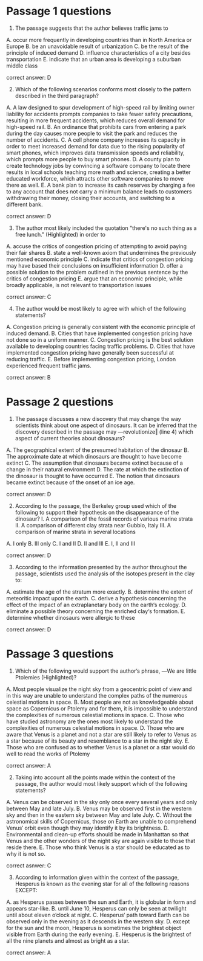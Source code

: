# Passage 1 questions

1. The passage suggests that the author believes traffic jams to

A. occur more frequently in developing countries than in North America or Europe
B. be an unavoidable result of urbanization
C. be the result of the principle of induced demand
D. influence characteristics of a city besides transportation
E. indicate that an urban area is developing a suburban middle class

correct answer: D

2. Which of the following scenarios conforms most closely to the pattern described in the third paragraph?

A. A law designed to spur development of high-speed rail by limiting owner liability for accidents prompts companies to take fewer safety precautions, resulting in more frequent accidents, which reduces overall demand for high-speed rail.
B. An ordinance that prohibits cars from entering a park during the day causes more people to visit the park and reduces the number of accidents.
C. A cell phone company increases its capacity in order to meet increased demand for data due to the rising popularity of smart phones, which improves data transmission speeds and reliability, which prompts more people to buy smart phones.
D. A county plan to create technology jobs by convincing a software company to locate there results in local schools teaching more math and science, creating a better educated workforce, which attracts other software companies to move there as well.
E. A bank plan to increase its cash reserves by charging a fee to any account that does not carry a minimum balance leads to customers withdrawing their money, closing their accounts, and switching to a different bank.

correct answer: D

3. The author most likely included the quotation "there's no such thing as a free lunch." (Highlighted) in order to

A. accuse the critics of congestion pricing of attempting to avoid paying their fair shares
B. state a well-known axiom that undermines the previously mentioned economic principle
C. indicate that critics of congestion pricing may have based their conclusions on insufficient information
D. offer a possible solution to the problem outlined in the previous sentence by the critics of congestion pricing
E. argue that an economic principle, while broadly applicable, is not relevant to transportation issues

correct answer: C

4. The author would be most likely to agree with which of the following statements?

A. Congestion pricing is generally consistent with the economic principle of induced demand.
B. Cities that have implemented congestion pricing have not done so in a uniform manner.
C. Congestion pricing is the best solution available to developing countries facing traffic problems.
D. Cities that have implemented congestion pricing have generally been successful at reducing traffic.
E. Before implementing congestion pricing, London experienced frequent traffic jams.

correct answer: B


# Passage 2 questions

1. The passage discusses a new discovery that may change the way scientists think about one aspect of dinosaurs. It can be inferred that the discovery described in the passage may ―revolutionize‖ (line 4) which aspect of current theories about dinosaurs?

A. The geographical extent of the presumed habitation of the dinosaur
B. The approximate date at which dinosaurs are thought to have become extinct
C. The assumption that dinosaurs became extinct because of a change in their natural environment
D. The rate at which the extinction of the dinosaur is thought to have occurred
E. The notion that dinosaurs became extinct because of the onset of an ice age.

correct answer: D

2. According to the passage, the Berkeley group used which of the following to support their hypothesis on the disappearance of the dinosaur?
I. A comparison of the fossil records of various marine strata
II. A comparison of different clay strata near Gubbio, Italy
III. A comparison of marine strata in several locations

A. I only
B. III only
C. I and II
D. II and III
E. I, II and III

correct answer: D

3. According to the information presented by the author throughout the passage, scientists used the analysis of the isotopes present in the clay to:

A. estimate the age of the stratum more exactly.
B. determine the extent of meteoritic impact upon the earth.
C. derive a hypothesis concerning the effect of the impact of an extraplanetary body on the earth‘s ecology.
D. eliminate a possible theory concerning the enriched clay‘s formation.
E. determine whether dinosaurs were allergic to these

correct answer: D


# Passage 3 questions

1. Which of the following would support the author‘s phrase, ―We are little Ptolemies (Highlighted)?

A. Most people visualize the night sky from a geocentric point of view and in this way are unable to understand the complex paths of the numerous celestial motions in space.
B. Most people are not as knowledgeable about space as Copernicus or Ptolemy and for them, it is impossible to understand the complexities of numerous celestial motions in space.
C. Those who have studied astronomy are the ones most likely to understand the complexities of numerous celestial motions in space.
D. Those who are aware that Venus is a planet and not a star are still likely to refer to Venus as a star because of its beauty and resemblance to a star in the night sky.
E. Those who are confused as to whether Venus is a planet or a star would do well to read the works of Ptolemy

correct answer: A

2. Taking into account all the points made within the context of the passage, the author would most likely support which of the following statements?

A. Venus can be observed in the sky only once every several years and only between May and late July.
B. Venus may be observed first in the western sky and then in the eastern sky between May and late July.
C. Without the astronomical skills of Copernicus, those on Earth are unable to comprehend Venus‘ orbit even though they may identify it by its brightness.
D. Environmental and clean-up efforts should be made in Manhattan so that Venus and the other wonders of the night sky are again visible to those that reside there.
E. Those who think Venus is a star should be educated as to why it is not so.

correct asnwer: C

3. According to information given within the context of the passage, Hesperus is known as the evening star for all of the following reasons EXCEPT:

A. as Hesperus passes between the sun and Earth, it is globular in form and appears star-like.
B. until June 10, Hesperus can only be seen at twilight until about eleven o‘clock at night.
C. Hesperus‘ path toward Earth can be observed only in the evening as it descends in the western sky.
D. except for the sun and the moon, Hesperus is sometimes the brightest object visible from Earth during the early evening.
E. Hesperus is the brightest of all the nine planets and almost as bright as a star.

correct answer: A